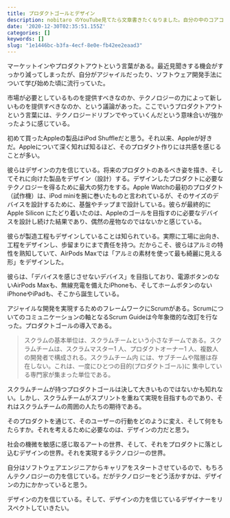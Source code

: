 ```yaml
---
title: プロダクトゴールとデザイン
description: nobitaro のYouTube見てたら文章書きたくなりました。自分の中のコアコンピタンスが出てきちゃうのは止められないなぁと思いました。
date: '2020-12-30T02:35:51.155Z'
categories: []
keywords: []
slug: "1e1446bc-b3fa-4ecf-8e0e-fb42ee2eaad3"
---
```

マーケットインやプロダクトアウトという言葉がある。最近見聞きする機会がすっかり減ってしまったが、自分がアジャイルだったり、ソフトウェア開発手法について学び始めた頃に流行っていた。

市場が必要としているものを提供すべきなのか、テクノロジーの力によって新しいものを提供すべきなのか、という議論があった。ここでいうプロダクトアウトという言葉には、テクノロジードリブンでやっていくんだという意味合いが強かったように感じている。

初めて買ったAppleの製品はiPod Shuffleだと思う。それ以来、Appleが好きだ。Appleについて深く知れば知るほど、そのプロダクト作りには共感を感じることが多い。

彼らはデザインの力を信じている。将来のプロダクトのあるべき姿を描き、そしてそれに向けた製品をデザイン（設計）する。デザインしたプロダクトに必要なテクノロジーを得るために最大の努力をする。Apple Watchの最初のプロダクト（試作機）は、iPod miniを腕に巻いたものと言われているが、そのサイズのデバイスを設計するために、基盤やチップまで設計している。彼らが最終的にApple Silicon にたどり着いたのは、Appleのゴールを目指すのに必要なデバイスを設計し続けた結果であり、偶然の産物なのではないかと感じている。

彼らが製造工程もデザインしていることは知られている。実際に工場に出向き、工程をデザインし、歩留まりにまで責任を持つ。だからこそ、彼らはアルミの特性を熟知していて、AirPods Maxでは「アルミの素材を使って最も綺麗に見える形」をデザインした。

彼らは、「デバイスを感じさせないデバイス」を目指しており、電源ボタンのないAirPods Maxも、無線充電を備えたiPhoneも、そしてホームボタンのないiPhoneやiPadも、そこから誕生している。

アジャイルな開発を実現するためのフレームワークにScrumがある。Scrumについてのコミュニケーションの軸となるScrum Guideは今年象徴的な改訂を行なった。プロダクトゴールの導入である。

> スクラムの基本単位は、スクラムチームという小さなチームである。スクラムチームは、スクラムマスター1 人、プロダクトオーナー1 人、複数人の開発者で構成される。スクラムチーム内 には、サブチームや階層は存在しない。これは、一度にひとつの目的(プロダクトゴール)に 集中している専門家が集まった単位である。

スクラムチームが持つプロダクトゴールは決して大きいものではないかも知れない。しかし、スクラムチームがスプリントを重ねて実現を目指すものであり、それはスクラムチームの周囲の人たちの期待である。

そのプロダクトを通じて、そのユーザーの行動をどのように変え、そして何をもたらすか。それを考えるために必要なのは、デザインの力だと思う。

社会の機微を敏感に感じ取るアートの世界、そして、それをプロダクトに落とし込むデザインの世界。それを実現するテクノロジーの世界。

自分はソフトウェアエンジニアからキャリアをスタートさせているので、もちろんテクノロジーの力を信じている。だがテクノロジーをどう活かすかは、デザインの力にかかっていると思う。

デザインの力を信じている。そして、デザインの力を信じているデザイナーをリスペクトしていきたい。